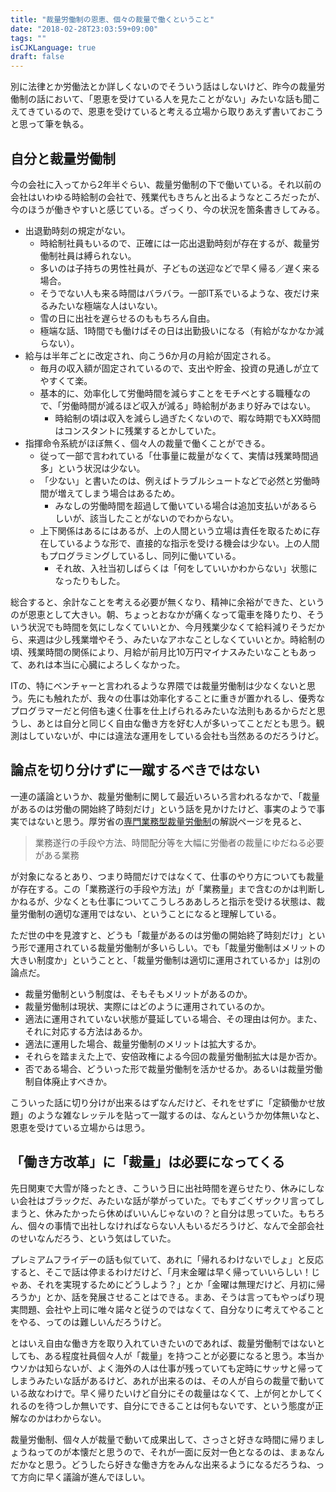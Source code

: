 ```yaml
---
title: "裁量労働制の恩恵、個々の裁量で働くということ"
date: "2018-02-28T23:03:59+09:00"
tags: ""
isCJKLanguage: true
draft: false
---
```


別に法律とか労働法とか詳しくないのでそういう話はしないけど、昨今の裁量労働制の話において、「恩恵を受けている人を見たことがない」みたいな話も聞こえてきているので、恩恵を受けていると考える立場から取りあえず書いておこうと思って筆を執る。

## 自分と裁量労働制

今の会社に入ってから2年半ぐらい、裁量労働制の下で働いている。それ以前の会社はいわゆる時給制の会社で、残業代もきちんと出るようなところだったが、今のほうが働きやすいと感じている。ざっくり、今の状況を箇条書きしてみる。

* 出退勤時刻の規定がない。
    * 時給制社員もいるので、正確には一応出退勤時刻が存在するが、裁量労働制社員は縛られない。
    * 多いのは子持ちの男性社員が、子どもの送迎などで早く帰る／遅く来る場合。
    * そうでない人も来る時間はバラバラ。一部IT系でいるような、夜だけ来るみたいな極端な人はいない。
    * 雪の日に出社を遅らせるのももちろん自由。
    * 極端な話、1時間でも働けばその日は出勤扱いになる（有給がなかなか減らない）。
* 給与は半年ごとに改定され、向こう6か月の月給が固定される。
    * 毎月の収入額が固定されているので、支出や貯金、投資の見通しが立てやすくて楽。
    * 基本的に、効率化して労働時間を減らすことをモチベとする職種なので、「労働時間が減るほど収入が減る」時給制があまり好みではない。
        * 時給制の頃は収入を減らし過ぎたくないので、暇な時期でもXX時間はコンスタントに残業するとかしていた。
* 指揮命令系統がほぼ無く、個々人の裁量で働くことができる。
    * 従って一部で言われている「仕事量に裁量がなくて、実情は残業時間過多」という状況は少ない。
    * 「少ない」と書いたのは、例えばトラブルシュートなどで必然と労働時間が増えてしまう場合はあるため。
        * みなしの労働時間を超過して働いている場合は追加支払いがあるらしいが、該当したことがないのでわからない。
    * 上下関係はあるにはあるが、上の人間という立場は責任を取るために存在しているような形で、直接的な指示を受ける機会は少ない。上の人間もプログラミングしているし、同列に働いている。
        * それ故、入社当初しばらくは「何をしていいかわからない」状態になったりもした。

総合すると、余計なことを考える必要が無くなり、精神に余裕ができた、というのが恩恵として大きい。朝、ちょっとおなかが痛くなって電車を降りたり、そういう状況でも時間を気にしなくていいとか、今月残業少なくて給料減りそうだから、来週は少し残業増やそう、みたいなアホなことしなくていいとか。時給制の頃、残業時間の関係により、月給が前月比10万円マイナスみたいなこともあって、あれは本当に心臓によろしくなかった。

ITの、特にベンチャーと言われるような界隈では裁量労働制は少なくないと思う。先にも触れたが、我々の仕事は効率化することに重きが置かれるし、優秀なプログラマーだと何倍も速く仕事を仕上げられるみたいな法則もあるからだと思うし、あとは自分と同じく自由な働き方を好む人が多いってことだとも思う。観測はしていないが、中には違法な運用をしている会社も当然あるのだろうけど。

## 論点を切り分けずに一蹴するべきではない

一連の議論というか、裁量労働制に関して最近いろいろ言われるなかで、「裁量があるのは労働の開始終了時刻だけ」という話を見かけたけど、事実のようで事実ではないと思う。厚労省の[専門業務型裁量労働制](http://www.mhlw.go.jp/general/seido/roudou/senmon/index.html)の解説ページを見ると、

> 業務遂行の手段や方法、時間配分等を大幅に労働者の裁量にゆだねる必要がある業務

が対象になるとあり、つまり時間だけではなくて、仕事のやり方についても裁量が存在する。この「業務遂行の手段や方法」が「業務量」まで含むのかは判断しかねるが、少なくとも仕事についてこうしろああしろと指示を受ける状態は、裁量労働制の適切な運用ではない、ということになると理解している。

ただ世の中を見渡すと、どうも「裁量があるのは労働の開始終了時刻だけ」という形で運用されている裁量労働制が多いらしい。でも「裁量労働制はメリットの大きい制度か」ということと、「裁量労働制は適切に運用されているか」は別の論点だ。

* 裁量労働制という制度は、そもそもメリットがあるのか。
* 裁量労働制は現状、実際にはどのように運用されているのか。
* 適法に運用されていない状態が蔓延している場合、その理由は何か。また、それに対応する方法はあるか。
* 適法に運用した場合、裁量労働制のメリットは拡大するか。
* それらを踏まえた上で、安倍政権による今回の裁量労働制拡大は是か否か。
* 否である場合、どういった形で裁量労働制を活かせるか。あるいは裁量労働制自体廃止すべきか。

こういった話に切り分けが出来るはずなんだけど、それをせずに「定額働かせ放題」のような雑なレッテルを貼って一蹴するのは、なんというか勿体無いなと、恩恵を受けている立場からは思う。

## 「働き方改革」に「裁量」は必要になってくる

先日関東で大雪が降ったとき、こういう日に出社時間を遅らせたり、休みにしない会社はブラックだ、みたいな話が挙がっていた。でもすごくザックリ言ってしまうと、休みたかったら休めばいいんじゃないの？と自分は思っていた。もちろん、個々の事情で出社しなければならない人もいるだろうけど、なんで全部会社のせいなんだろう、という気はしていた。

プレミアムフライデーの話も似ていて、あれに「帰れるわけないでしょ」と反応すると、そこで話は停まるわけだけど、「月末金曜は早く帰っていいらしい！じゃあ、それを実現するためにどうしよう？」とか「金曜は無理だけど、月初に帰ろうか」とか、話を発展させることはできる。まあ、そうは言ってもやっぱり現実問題、会社や上司に唯々諾々と従うのではなくて、自分なりに考えてやることをやる、ってのは難しいんだろうけど。

とはいえ自由な働き方を取り入れていきたいのであれば、裁量労働制ではないとしても、ある程度社員個々人が「裁量」を持つことが必要になると思う。本当かウソかは知らないが、よく海外の人は仕事が残っていても定時にサッサと帰ってしまうみたいな話があるけど、あれが出来るのは、その人が自らの裁量で動いている故なわけで。早く帰りたいけど自分にその裁量はなくて、上が何とかしてくれるのを待つしか無いです、自分にできることは何もないです、という態度が正解なのかはわからない。

裁量労働制、個々人が裁量で動いて成果出して、さっさと好きな時間に帰りましょうねってのが本懐だと思うので、それが一面に反対一色となるのは、まぁなんだかなと思う。どうしたら好きな働き方をみんな出来るようになるだろうね、って方向に早く議論が進んでほしい。
